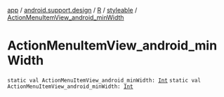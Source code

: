 [app](../../../index.md) / [android.support.design](../../index.md) / [R](../index.md) / [styleable](index.md) / [ActionMenuItemView_android_minWidth](./-action-menu-item-view_android_min-width.md)

# ActionMenuItemView_android_minWidth

`static val ActionMenuItemView_android_minWidth: `[`Int`](https://kotlinlang.org/api/latest/jvm/stdlib/kotlin/-int/index.html)
`static val ActionMenuItemView_android_minWidth: `[`Int`](https://kotlinlang.org/api/latest/jvm/stdlib/kotlin/-int/index.html)